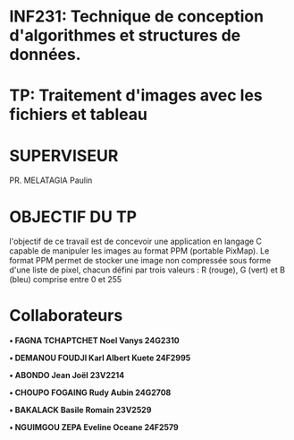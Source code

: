# INF231: Technique de conception d'algorithmes et structures de données.
# TP: Traitement d'images avec les fichiers et tableau 
# SUPERVISEUR 
PR. MELATAGIA Paulin
# OBJECTIF DU TP
l'objectif de ce travail est de concevoir une application en langage C capable de manipuler les images au format PPM (portable PixMap).
Le format PPM permet de stocker une image non compressée sous forme d'une liste de pixel, chacun défini par trois valeurs : R (rouge), G (vert) et B (bleu) comprise entre 0 et 255 
# Collaborateurs

**• FAGNA TCHAPTCHET Noel Vanys 24G2310**

**• DEMANOU FOUDJI Karl Albert Kuete 24F2995**

**• ABONDO Jean Joël 23V2214**

**• CHOUPO FOGAING Rudy Aubin 24G2708**

**• BAKALACK Basile Romain 23V2529**

**• NGUIMGOU ZEPA Eveline Oceane 24F2579**
